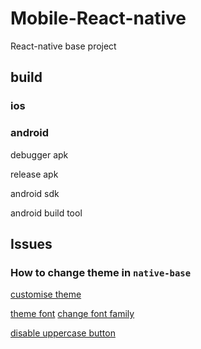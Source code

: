 # Mobile-React-native

React-native base project

## build

### ios

### android

debugger apk

release apk

android sdk

android build tool

## Issues

### How to change theme in `native-base`

[customise theme](https://stackoverflow.com/questions/46150451/how-to-change-theme-in-native-base)

[theme font](https://docs.nativebase.io/Customize.html#theme-color-headref)
[change font family](https://medium.com/react-native-training/react-native-custom-fonts-ccc9aacf9e5e)

[disable uppercase button](https://github.com/GeekyAnts/NativeBase/issues/1033)